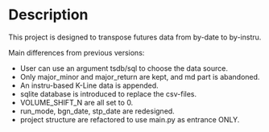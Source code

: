 # Description

This project is designed to transpose futures data from by-date to by-instru.

Main differences from previous versions:

+ User can use an argument tsdb/sql to choose the data source.
+ Only major_minor and major_return are kept, and md part is abandoned.
+ An instru-based K-Line data is appended.
+ sqlite database is introduced to replace the csv-files.
+ VOLUME_SHIFT_N are all set to 0.
+ run_mode, bgn_date, stp_date are redesigned.
+ project structure are refactored to use main.py as entrance ONLY. 
